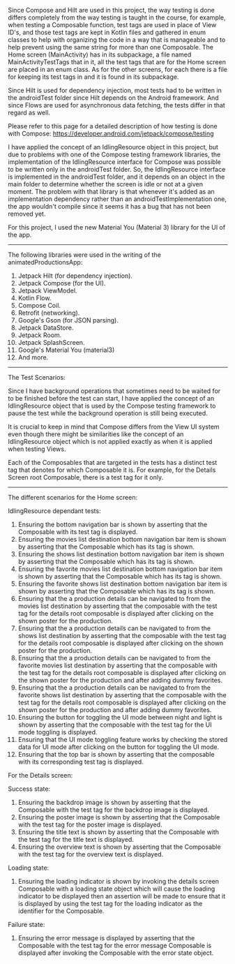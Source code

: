 Since Compose and Hilt are used in this project, the way testing is done differs completely from the way testing is taught in the course, for example, when testing a Composable function, test tags are used in place of View ID's, and those test tags are kept in Kotlin files and gathered in enum classes to help with organizing the code in a way that is manageable and to help prevent using the same string for more than one Composable. The Home screen (MainActivity) has in its subpackage, a file named MainActivityTestTags that in it, all the test tags that are for the Home screen are placed in an enum class. As for the other screens, for each there is a file for keeping its test tags in and it is found in its subpackage.

Since Hilt is used for dependency injection, most tests had to be written in the androidTest folder since Hilt depends on the Android framework. And since Flows are used for asynchronous data fetching, the tests differ in that regard as well.

Please refer to this page for a detailed description of how testing is done with Compose: https://developer.android.com/jetpack/compose/testing

I have applied the concept of an IdlingResource object in this project, but due to problems with one of the Compose testing framework libraries, the implementation of the IdlingResource interface for Compose was possible to be written only in the androidTest folder. So, the IdlingResource interface is implemented in the androidTest folder, and it depends on an object in the main folder to determine whether the screen is idle or not at a given moment. The problem with that library is that whenever it's added as an implementation dependency rather than an androidTestImplementation one, the app wouldn't compile since it seems it has a bug that has not been removed yet.

For this project, I used the new Material You (Material 3) library for the UI of the app.

--------------------------------------------------

The following libraries were used in the writing of the animatedProductionsApp:
1. Jetpack Hilt (for dependency injection).
2. Jetpack Compose (for the UI).
3. Jetpack ViewModel.
4. Kotlin Flow.
5. Compose Coil.
6. Retrofit (networking).
7. Google's Gson (for JSON parsing).
8. Jetpack DataStore.
9. Jetpack Room.
10. Jetpack SplashScreen.
11. Google's Material You (material3)
12. And more.

--------------------------------------------------

The Test Scenarios:

Since I have background operations that sometimes need to be waited for to be finished before the test can start, I have applied the concept of an IdlingResource object that is used by the Compose testing framework to pause the test while the background operation is still being executed.

It is crucial to keep in mind that Compose differs from the View UI system even though there might be similarities like the concept of an IdlingResource object which is not applied exactly as when it is applied when testing Views.

Each of the Composables that are targeted in the tests has a distinct test tag that denotes for which Composable it is. For example, for the Details Screen root Composable, there is a test tag for it only.

--------------------------------------------------

The different scenarios for the Home screen:

IdlingResource dependant tests:
1. Ensuring the bottom navigation bar is shown by asserting that the Composable with its test tag is displayed.
2. Ensuring the movies list destination bottom navigation bar item is shown by asserting that the Composable which has its tag is shown.
3. Ensuring the shows list destination bottom navigation bar item is shown by asserting that the Composable which has its tag is shown.
4. Ensuring the favorite movies list destination bottom navigation bar item is shown by asserting that the Composable which has its tag is shown.
5. Ensuring the favorite shows list destination bottom navigation bar item is shown by asserting that the Composable which has its tag is shown.
6. Ensuring that the a production details can be navigated to from the movies list destination by asserting that the composable with the test tag for the details root composable is displayed after clicking on the shown poster for the production.
7. Ensuring that the a production details can be navigated to from the shows list destination by asserting that the composable with the test tag for the details root composable is displayed after clicking on the shown poster for the production.
8. Ensuring that the a production details can be navigated to from the favorite movies list destination by asserting that the composable with the test tag for the details root composable is displayed after clicking on the shown poster for the production and after adding dummy favorites.
9. Ensuring that the a production details can be navigated to from the favorite shows list destination by asserting that the composable with the test tag for the details root composable is displayed after clicking on the shown poster for the production and after adding dummy favorites.
10. Ensuring the button for toggling the UI mode between night and light is shown by asserting that the composable with the test tag for the UI mode toggling is displayed.
11. Ensuring that the UI mode toggling feature works by checking the stored data for UI mode after clicking on the button for toggling the UI mode.
12. Ensuring that the top bar is shown by asserting that the composable with its corresponding test tag is displayed.


For the Details screen:

Success state:
1. Ensuring the backdrop image is shown by asserting that the Composable with the test tag for the backdrop image is displayed.
2. Ensuring the poster image is shown by asserting that the Composable with the test tag for the poster image is displayed.
3. Ensuring the title text is shown by asserting that the Composable with the test tag for the title text is displayed.
4. Ensuring the overview text is shown by asserting that the Composable with the test tag for the overview text is displayed.

Loading state:
1. Ensuring the loading indicator is shown by invoking the details screen Composable with a loading state object which will cause the loading indicator to be displayed then an assertion will be made to ensure that it is displayed by using the test tag for the loading indicator as the identifier for the Composable.

Failure state:
1. Ensuring the error message is displayed by asserting that the Composable with the test tag for the error message Composable is displayed after invoking the Composable with the error state object.
